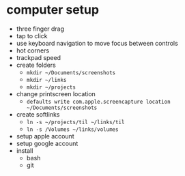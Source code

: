 # computer setup

* three finger drag
* tap to click
* use keyboard navigation to move focus between controls
* hot corners
* trackpad speed
* create folders
    * ```mkdir ~/Documents/screenshots```
    * ```mkdir ~/links```
    * ```mkdir ~/projects```
* change printscreen location
    * ```defaults write com.apple.screencapture location ~/Documents/screenshots```
* create softlinks
    * ```ln -s ~/projects/til ~/links/til```
    * ```ln -s /Volumes ~/links/volumes```
* setup apple account
* setup google account
* install
    * bash
    * git